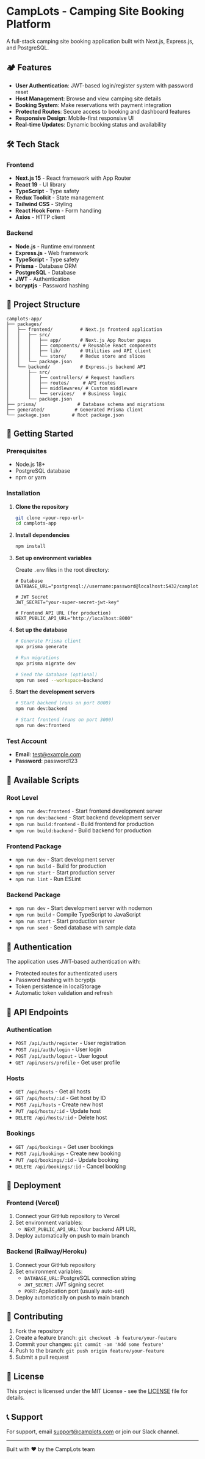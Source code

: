 # CampLots - Camping Site Booking Platform

A full-stack camping site booking application built with Next.js, Express.js, and PostgreSQL.

## 🏕️ Features

- **User Authentication**: JWT-based login/register system with password reset
- **Host Management**: Browse and view camping site details
- **Booking System**: Make reservations with payment integration
- **Protected Routes**: Secure access to booking and dashboard features
- **Responsive Design**: Mobile-first responsive UI
- **Real-time Updates**: Dynamic booking status and availability

## 🛠️ Tech Stack

### Frontend
- **Next.js 15** - React framework with App Router
- **React 19** - UI library
- **TypeScript** - Type safety
- **Redux Toolkit** - State management
- **Tailwind CSS** - Styling
- **React Hook Form** - Form handling
- **Axios** - HTTP client

### Backend
- **Node.js** - Runtime environment
- **Express.js** - Web framework
- **TypeScript** - Type safety
- **Prisma** - Database ORM
- **PostgreSQL** - Database
- **JWT** - Authentication
- **bcryptjs** - Password hashing

## 📁 Project Structure

```
camplots-app/
├── packages/
│   ├── frontend/          # Next.js frontend application
│   │   ├── src/
│   │   │   ├── app/       # Next.js App Router pages
│   │   │   ├── components/ # Reusable React components
│   │   │   ├── lib/       # Utilities and API client
│   │   │   └── store/     # Redux store and slices
│   │   └── package.json
│   └── backend/           # Express.js backend API
│       ├── src/
│       │   ├── controllers/ # Request handlers
│       │   ├── routes/     # API routes
│       │   ├── middlewares/ # Custom middleware
│       │   └── services/   # Business logic
│       └── package.json
├── prisma/               # Database schema and migrations
├── generated/           # Generated Prisma client
└── package.json        # Root package.json
```

## 🚀 Getting Started

### Prerequisites
- Node.js 18+ 
- PostgreSQL database
- npm or yarn

### Installation

1. **Clone the repository**
   ```bash
   git clone <your-repo-url>
   cd camplots-app
   ```

2. **Install dependencies**
   ```bash
   npm install
   ```

3. **Set up environment variables**
   
   Create `.env` files in the root directory:
   ```env
   # Database
   DATABASE_URL="postgresql://username:password@localhost:5432/camplots"
   
   # JWT Secret
   JWT_SECRET="your-super-secret-jwt-key"
   
   # Frontend API URL (for production)
   NEXT_PUBLIC_API_URL="http://localhost:8000"
   ```

4. **Set up the database**
   ```bash
   # Generate Prisma client
   npx prisma generate
   
   # Run migrations
   npx prisma migrate dev
   
   # Seed the database (optional)
   npm run seed --workspace=backend
   ```

5. **Start the development servers**
   ```bash
   # Start backend (runs on port 8000)
   npm run dev:backend
   
   # Start frontend (runs on port 3000)
   npm run dev:frontend
   ```

### Test Account
- **Email**: test@example.com
- **Password**: password123

## 📝 Available Scripts

### Root Level
- `npm run dev:frontend` - Start frontend development server
- `npm run dev:backend` - Start backend development server
- `npm run build:frontend` - Build frontend for production
- `npm run build:backend` - Build backend for production

### Frontend Package
- `npm run dev` - Start development server
- `npm run build` - Build for production
- `npm run start` - Start production server
- `npm run lint` - Run ESLint

### Backend Package
- `npm run dev` - Start development server with nodemon
- `npm run build` - Compile TypeScript to JavaScript
- `npm run start` - Start production server
- `npm run seed` - Seed database with sample data

## 🔐 Authentication

The application uses JWT-based authentication with:
- Protected routes for authenticated users
- Password hashing with bcryptjs
- Token persistence in localStorage
- Automatic token validation and refresh

## 🎯 API Endpoints

### Authentication
- `POST /api/auth/register` - User registration
- `POST /api/auth/login` - User login
- `POST /api/auth/logout` - User logout
- `GET /api/users/profile` - Get user profile

### Hosts
- `GET /api/hosts` - Get all hosts
- `GET /api/hosts/:id` - Get host by ID
- `POST /api/hosts` - Create new host
- `PUT /api/hosts/:id` - Update host
- `DELETE /api/hosts/:id` - Delete host

### Bookings
- `GET /api/bookings` - Get user bookings
- `POST /api/bookings` - Create new booking
- `PUT /api/bookings/:id` - Update booking
- `DELETE /api/bookings/:id` - Cancel booking

## 🚀 Deployment

### Frontend (Vercel)
1. Connect your GitHub repository to Vercel
2. Set environment variables:
   - `NEXT_PUBLIC_API_URL`: Your backend API URL
3. Deploy automatically on push to main branch

### Backend (Railway/Heroku)
1. Connect your GitHub repository
2. Set environment variables:
   - `DATABASE_URL`: PostgreSQL connection string
   - `JWT_SECRET`: JWT signing secret
   - `PORT`: Application port (usually auto-set)
3. Deploy automatically on push to main branch

## 🤝 Contributing

1. Fork the repository
2. Create a feature branch: `git checkout -b feature/your-feature`
3. Commit your changes: `git commit -am 'Add some feature'`
4. Push to the branch: `git push origin feature/your-feature`
5. Submit a pull request

## 📄 License

This project is licensed under the MIT License - see the [LICENSE](LICENSE) file for details.

## 📞 Support

For support, email support@camplots.com or join our Slack channel.

---

Built with ❤️ by the CampLots team